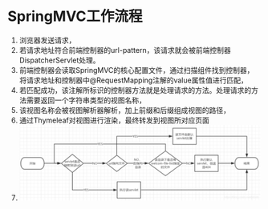 # SpringMVC工作流程

1. 浏览器发送请求，
2. 若请求地址符合前端控制器的url-pattern，该请求就会被前端控制器DispatcherServlet处理。
3. 前端控制器会读取SpringMVC的核心配置文件，通过扫描组件找到控制器，将请求地址和控制器中@RequestMapping注解的value属性值进行匹配，
4. 若匹配成功，该注解所标识的控制器方法就是处理请求的方法。处理请求的方法需要返回一个字符串类型的视图名称，
5. 该视图名称会被视图解析器解析，加上前缀和后缀组成视图的路径，
6. 通过Thymeleaf对视图进行渲染，最终转发到视图所对应页面
7. ![img.png](img.png)